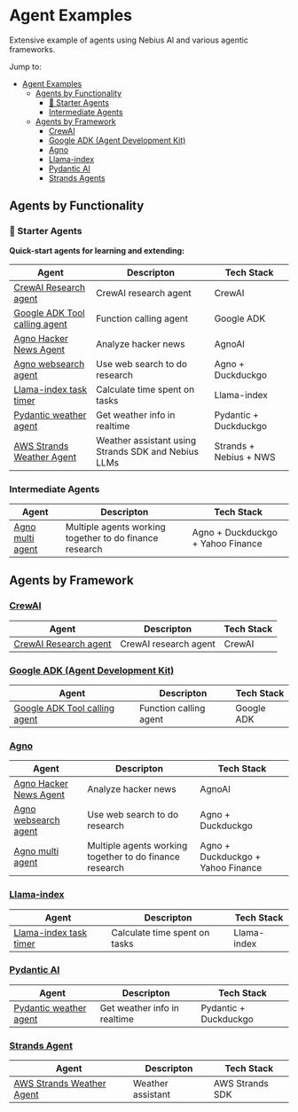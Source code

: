 # Agent Examples

Extensive example of agents using Nebius AI and various agentic frameworks.

Jump to:

- [Agent Examples](#agent-examples)
  - [Agents by Functionality](#agents-by-functionality)
    - [🧩 Starter Agents](#-starter-agents)
    - [Intermediate Agents](#intermediate-agents)
  - [Agents by Framework](#agents-by-framework)
    - [CrewAI](#crewai)
    - [Google ADK (Agent Development Kit)](#google-adk-agent-development-kit)
    - [Agno](#agno)
    - [Llama-index](#llama-index)
    - [Pydantic AI](#pydantic-ai)
    - [Strands Agents](#strands-agents)


## Agents by Functionality

### 🧩 Starter Agents

**Quick-start agents for learning and extending:**

| Agent | Descripton                                          | Tech Stack           |
|-----------|-----------------------------------------------|-----------------------|
| [CrewAI Research agent](crewai-research-agent/)  | CrewAI research agent   | CrewAI | 
| [Google ADK Tool calling agent](google-adk-tool-calling/) | Function calling agent | Google ADK | 
| [Agno Hacker News Agent](agno-hacker-news-agent/) | Analyze hacker news | AgnoAI | 
| [Agno websearch agent](agno-agents-examples/) | Use web search to do research  | Agno + Duckduckgo | 
| [Llama-index task timer](llamaindex-task-timer/) | Calculate time spent on tasks | Llama-index | 
| [Pydantic weather agent](pydantic-weather-agent/) | Get weather info in realtime  | Pydantic + Duckduckgo | 
| [AWS Strands Weather Agent](aws-strands-weather-agent/) | Weather assistant using Strands SDK and Nebius LLMs | Strands + Nebius + NWS | 


### Intermediate Agents

| Agent | Descripton                                          | Tech Stack           |
|-----------|-----------------------------------------------|-----------------------|
| [Agno multi agent](agno-agents-examples/) | Multiple agents working together to do finance research | Agno + Duckduckgo + Yahoo Finance| 


## Agents by Framework

### [CrewAI](https://www.crewai.com/)

| Agent | Descripton                                          | Tech Stack           |
|-----------|-----------------------------------------------|-----------------------|
| [CrewAI Research agent](crewai-research-agent/)  | CrewAI research agent   | CrewAI | 

### [Google ADK (Agent Development Kit)](https://google.github.io/adk-docs/)

| Agent | Descripton                                          | Tech Stack           |
|-----------|-----------------------------------------------|-----------------------|
| [Google ADK Tool calling agent](google-adk-tool-calling/) | Function calling agent | Google ADK | 


### [Agno](https://www.agno.com/)

| Agent | Descripton                                          | Tech Stack           |
|-----------|-----------------------------------------------|-----------------------|
| [Agno Hacker News Agent](agno-hacker-news-agent/) | Analyze hacker news | AgnoAI | 
| [Agno websearch agent](agno-agents-examples/) | Use web search to do research  | Agno + Duckduckgo | 
| [Agno multi agent](agno-agents-examples/) | Multiple agents working together to do finance research | Agno + Duckduckgo + Yahoo Finance| 


### [Llama-index](https://www.llamaindex.ai/)

| Agent | Descripton                                          | Tech Stack           |
|-----------|-----------------------------------------------|-----------------------|
| [Llama-index task timer](llamaindex-task-timer/) | Calculate time spent on tasks | Llama-index | 


### [Pydantic AI](https://ai.pydantic.dev/)

| Agent | Descripton                                          | Tech Stack           |
|-----------|-----------------------------------------------|-----------------------|
| [Pydantic weather agent](pydantic-weather-agent/) | Get weather info in realtime  | Pydantic + Duckduckgo | 

### [Strands Agent](https://strandsagents.com/latest/)

| Agent | Descripton                                          | Tech Stack           |
|-----------|-----------------------------------------------|-----------------------|
| [AWS Strands Weather Agent](aws-strands-weather-agent/) | Weather assistant | AWS Strands SDK  | 
